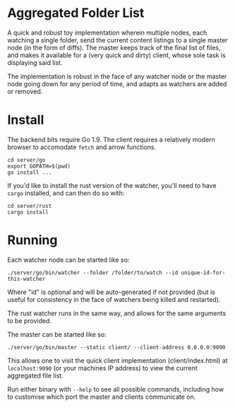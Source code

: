 # Aggregated Folder List

A quick and robust toy implementation wherein multiple nodes, each watching a single folder, send the current content listings to a single master node (in the form of diffs). The master keeps track of the final list of files, and makes it available for a (very quick and dirty) client, whose sole task is displaying said list.

The implementation is robust in the face of any watcher node or the master node going down for any period of time, and adapts as watchers are added or removed.

# Install

The backend bits require Go 1.9. The client requires a relatively modern browser to accomodate `fetch` and arrow functions.

```
cd server/go
export GOPATH=$(pwd)
go install ...
```

If you'd like to install the rust version of the watcher, you'll need to have `cargo` installed, and can then do so with:

```
cd server/rust
cargo install
```

# Running

Each watcher node can be started like so:

```
./server/go/bin/watcher --folder /folder/to/watch --id unique-id-for-this-watcher
```

Where "id" is optional and will be auto-generated if not provided (but is useful for consistency in the face of watchers being killed and restarted).

The rust watcher runs in the same way, and allows for the same arguments to be provided.

The master can be started like so:

```
./server/go/bin/master --static client/ --client-address 0.0.0.0:9090
```

This allows one to visit the quick client implementation (client/index.html) at `localhost:9090` (or your machines IP address) to view the current aggregated file list.

Run either binary with `--help` to see all possible commands, including how to customise which port the master and clients communicate on.
